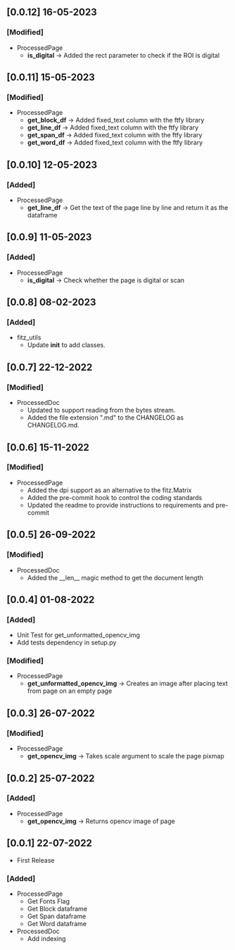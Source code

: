 ## **[0.0.12] 16-05-2023**
### **[Modified]**
* ProcessedPage
  * **is_digital** -> Added the rect parameter to check if the ROI is digital

## **[0.0.11] 15-05-2023**
### **[Modified]**
* ProcessedPage
  * **get_block_df** -> Added fixed_text column with the ftfy library
  * **get_line_df** -> Added fixed_text column with the ftfy library
  * **get_span_df** -> Added fixed_text column with the ftfy library
  * **get_word_df** -> Added fixed_text column with the ftfy library

## **[0.0.10] 12-05-2023**
### **[Added]**
* ProcessedPage
  * **get_line_df** -> Get the text of the page line by line and return it as the dataframe


## **[0.0.9] 11-05-2023**
### **[Added]**
* ProcessedPage
    * **is_digital** -> Check whether the page is digital or scan


## **[0.0.8] 08-02-2023**
### **[Added]**
* fitz_utils
    * Update __init__ to add classes.

## **[0.0.7] 22-12-2022**
### **[Modified]**
* ProcessedDoc
    * Updated to support reading from the bytes stream.
    * Added the file extension ".md" to the CHANGELOG as CHANGELOG.md.

## **[0.0.6] 15-11-2022**
### **[Modified]**
* ProcessedPage
    * Added the dpi support as an alternative to the fitz.Matrix
    * Added the pre-commit hook to control the coding standards
    * Updated the readme to provide instructions to requirements and pre-commit

## **[0.0.5] 26-09-2022**
### **[Modified]**
* ProcessedDoc
    * Added the \_\_len\_\_ magic method to get the document length

## **[0.0.4] 01-08-2022**
### **[Added]**
* Unit Test for get_unformatted_opencv_img
* Add tests dependency in setup.py
### **[Modified]**
* ProcessedPage
    * **get_unformatted_opencv_img** -> Creates an image after placing text from page on an empty page

## **[0.0.3] 26-07-2022**
### **[Modified]**
* ProcessedPage
    * **get_opencv_img** -> Takes scale argument to scale the page pixmap

## **[0.0.2] 25-07-2022**
### **[Added]**
* ProcessedPage
    * **get_opencv_img** -> Returns opencv image of page

## **[0.0.1] 22-07-2022**
* First Release
### **[Added]**
* ProcessedPage
    * Get Fonts Flag
    * Get Block dataframe
    * Get Span dataframe
    * Get Word dataframe
* ProcessedDoc
    * Add indexing
